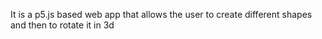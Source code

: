 It is a p5.js based web app that allows the user to create different shapes and then to rotate it in 3d 
